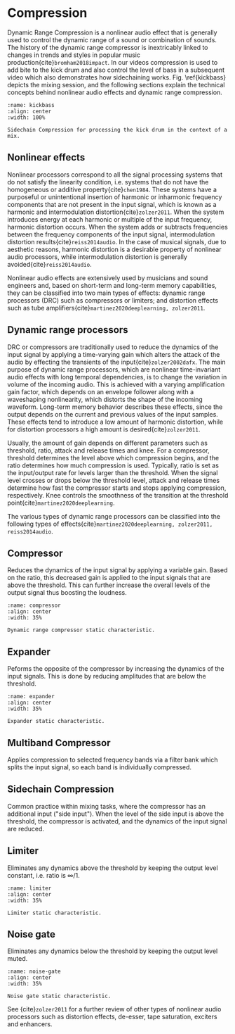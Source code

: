 # Compression

Dynamic Range Compression is a nonlinear audio effect that is generally used to control the dynamic range of a sound or combination of sounds. The history of the dynamic range compressor is inextricably linked to changes in trends and styles in popular music production{cite}`bromham2018impact`. In our videos compression is used to add bite to the kick drum and also control the level of bass in a subsequent video which also demonstrates how sidechaining works. Fig. \ref{kickbass} depicts the mixing session, and the following sections explain the technical concepts behind nonlinear audio effects and dynamic range compression.


```{figure} /assets/figures/mixing/Flare-Kick-Bass-Sidechaining.png
:name: kickbass
:align: center
:width: 100%

Sidechain Compression for processing the kick drum in the context of a mix. 
```

## Nonlinear effects

Nonlinear processors correspond to all the signal processing systems that do not satisfy the linearity condition, i.e. systems that do not have the homogeneous or additive property{cite}`chen1984`.
These systems have a purposeful or unintentional insertion of harmonic or inharmonic frequency components that are not present in the input signal, which is known as a harmonic and intermodulation distortion{cite}`zolzer2011`.
When the system introduces energy at each harmonic or multiple of the input frequency, harmonic distortion occurs. When the system adds or subtracts frequencies between the frequency components of the input signal, intermodulation distortion results{cite}`reiss2014audio`.
In the case of musical signals, due to aesthetic reasons, harmonic distortion is a desirable property of nonlinear audio processors, while intermodulation distortion is generally avoided{cite}`reiss2014audio`.
 
Nonlinear audio effects are extensively used by musicians and sound engineers and, based on short-term and long-term memory capabilities, they can be classified into two main types of effects: dynamic range processors (DRC) such as compressors or limiters; and distortion effects such as tube amplifiers{cite}`martinez2020deeplearning, zolzer2011`.

## Dynamic range processors 

DRC or compressors are traditionally used to reduce the dynamics of the input signal by applying a time-varying gain which alters the attack of the audio by effecting the transients of the input{cite}`zolzer2002dafx`.
The main purpose of dynamic range processors, which are nonlinear time-invariant audio effects with long temporal dependencies, is to change the variation in volume of the incoming audio. This is achieved with a varying amplification gain factor, which depends on an envelope follower along with a waveshaping nonlinearity, which distorts the shape of the incoming waveform. Long-term memory behavior describes these effects, since the output depends on the current and previous values of the input samples. These effects tend to introduce a low amount of harmonic distortion, while for distortion processors a high amount is desired{cite}`zolzer2011`.
 
Usually, the amount of gain depends on different parameters such as threshold, ratio, attack and release times and knee. For a compressor, threshold determines the level above which compression begins, and the ratio determines how much compression is used. Typically, ratio is set as the input/output rate for levels larger than the threshold. When the signal level crosses or drops below the threshold level, attack and release times determine how fast the compressor starts and stops applying compression, respectively. Knee controls the smoothness of the transition at the threshold point{cite}`martinez2020deeplearning`.
 
The various types of dynamic range processors can be classified into the following types of effects{cite}`martinez2020deeplearning, zolzer2011, reiss2014audio`.

## Compressor

Reduces the dynamics of the input signal by applying a variable gain. Based on the ratio, this decreased gain is applied to the input signals that are above the threshold. This can further increase the overall levels of the output signal thus boosting the loudness. 


```{figure} /assets/figures/audio-effects/compression.svg
:name: compressor
:align: center
:width: 35%

Dynamic range compressor static characteristic. 
```

## Expander 

Peforms the opposite of the compressor by increasing the dynamics of the input signals. This is done by reducing amplitudes that are below the threshold.

```{figure} /assets/figures/audio-effects/expander.svg
:name: expander
:align: center
:width: 35%

Expander static characteristic. 
```

## Multiband Compressor

Applies compression to selected frequency bands via a filter bank which splits the input signal, so each band is individually compressed.
 
## Sidechain Compression

Common practice within mixing tasks, where the compressor has an additional input ("side input"). When the level of the side input is above the threshold, the compressor is activated, and the dynamics of the input signal are reduced.

## Limiter

Eliminates any dynamics above the threshold by keeping the output level constant, i.e. ratio is $\infty$/1.

```{figure} /assets/figures/audio-effects/limiter.svg
:name: limiter
:align: center
:width: 35%

Limiter static characteristic. 
```

## Noise gate 

Eliminates any dynamics below the threshold by keeping the output level muted.


```{figure} /assets/figures/audio-effects/noise-gate.svg
:name: noise-gate
:align: center
:width: 35%

Noise gate static characteristic. 
```


See {cite}`zolzer2011` for a further review of other types of nonlinear audio processors such as distortion effects, de-esser, tape saturation, exciters and enhancers.

